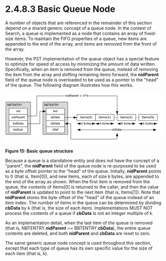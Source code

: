 <html dir="LTR" xmlns:mshelp="http://msdn.microsoft.com/mshelp" xmlns:ddue="http://ddue.schemas.microsoft.com/authoring/2003/5" xmlns:xlink="http://www.w3.org/1999/xlink" xmlns:tool="http://www.microsoft.com/tooltip">
    <head>
        <meta http-equiv="Content-Type" content="text/html; CHARSET=utf-8"></meta>
        <meta name="save" content="history"></meta>
        <title>2.4.8.3 Basic Queue Node</title>
        <xml>
            <mshelp:toctitle title="2.4.8.3 Basic Queue Node"></mshelp:toctitle>
            <mshelp:rltitle title="[MS-PST]: Basic Queue Node"></mshelp:rltitle>
            <mshelp:keyword index="A" term="e08cffe6-faaf-4b16-af9b-e23ee96713c9"></mshelp:keyword>
            <mshelp:attr name="DCSext.ContentType" value="open specification"></mshelp:attr>
            <mshelp:attr name="AssetID" value="e08cffe6-faaf-4b16-af9b-e23ee96713c9"></mshelp:attr>
            <mshelp:attr name="TopicType" value="kbRef"></mshelp:attr>
            <mshelp:attr name="DCSext.Title" value="[MS-PST]: Basic Queue Node" />
        </xml>
    </head>
    <body>
        <div id="header">
            <h1 class="heading">2.4.8.3 Basic Queue Node</h1>
        </div>
        <div id="mainSection">
            <div id="mainBody">
                <div id="allHistory" class="saveHistory"></div>
                <div id="sectionSection0" class="section" name="collapseableSection">
                    

<p>A number of objects that are referenced in the remainder of
this section depend on a shared generic concept of a queue node. In the context
of Search, a queue is implemented as a node that contains an array of
fixed-size items. To maintain the FIFO properties of a queue, new items are
appended to the end of the array, and items are removed from the front of the
array.</p>

<p>However, the PST implementation of the queue object has a
special feature to optimize for speed of access by minimizing the amount of
data written. Specifically, when an item is removed from the queue, instead of
removing the item from the array and shifting remaining items forward, the <b>nidParent</b>
field of the queue node is overloaded to be used as a pointer to the
&quot;head&quot; of the queue. The following diagram illustrates how this
works.</p>

<p><img id="MS-PST_pict5982ce0e-cac9-4c3f-af10-04ab8fff6d00.png" src="MS-PST_files/image015.png" alt="Basic queue structure" title="Basic queue structure"></p>

<p><b>Figure 15: Basic queue structure</b></p>

<p>Because a queue is a standalone entity and does not have the
concept of a &quot;parent&quot;, the <b>nidParent</b> field of the queue node
is re-purposed to be used as a byte offset pointer to the &quot;head&quot; of
the queue. Initially, <b>nidParent</b> points to 0 (that is, Item[0]), and new
items, each of size k bytes, are appended to the end of the array as shown.
When the first item is removed from the queue, the contents of Items[0] is
returned to the caller, and then the value of <b>nidParent</b> is updated to
point to the next item (that is, Items[1]). Note that <b>nidParent</b> stores
the byte offset of the &quot;head&quot; of the queue instead of an item index.
The number of items in the queue can be determined by dividing <b>cbData</b> by
k (that is, the size of each item). Implementations MUST NOT process the
contents of a queue if <b>cbData</b> is not an integer multiple of k.</p>

<p>As an implementation detail, when the last item of the queue
is removed (that is, NBTENTRY.<b>nidParent</b> == BBTENTRY.<b>cbData</b>), the
entire queue contents are deleted, and both <b>nidParent</b> and <b>cbData</b>
are reset to zero.</p>

<p>The same generic queue node concept is used throughout this
section, except that each type of queue has its own specific value for the size
of each item (that is, k).</p>
                </div>
            </div>
        </div>
    </body>
</html>